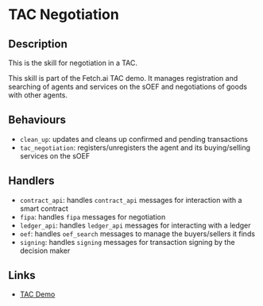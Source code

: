# TAC Negotiation

## Description

This is the skill for negotiation in a TAC.

This skill is part of the Fetch.ai TAC demo. It manages registration and searching of agents and services on the sOEF and negotiations of goods with other agents.

## Behaviours

- `clean_up`: updates and cleans up confirmed and pending transactions 
- `tac_negotiation`: registers/unregisters the agent and its buying/selling services on the sOEF 

## Handlers

- `contract_api`: handles `contract_api` messages for interaction with a smart contract
- `fipa`: handles `fipa` messages for negotiation
- `ledger_api`: handles `ledger_api` messages for interacting with a ledger
- `oef`: handles `oef_search` messages to manage the buyers/sellers it finds
- `signing`: handles `signing` messages for transaction signing by the decision maker

## Links

- <a href="https://docs.fetch.ai/aea/tac-skills-contract/" target="_blank">TAC Demo</a>
